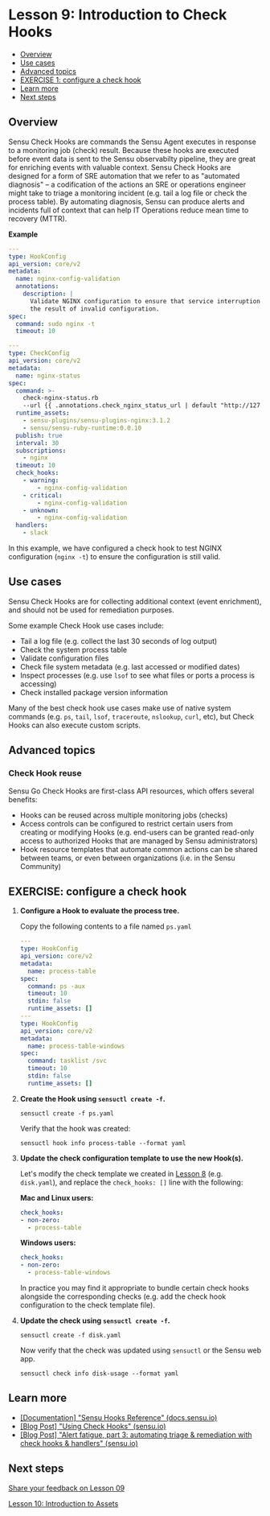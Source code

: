 # Lesson 9: Introduction to Check Hooks

- [Overview](#overview)
- [Use cases](#use-cases)
- [Advanced topics](#advanced-topics)
- [EXERCISE 1: configure a check hook](#exercise-1-configure-a-check-hook)
- [Learn more](#learn-more)
- [Next steps](#next-steps)


## Overview

Sensu Check Hooks are commands the Sensu Agent executes in response to a monitoring job (check) result.
Because these hooks are executed before event data is sent to the Sensu observabilty pipeline, they are great for enriching events with valuable context.
Sensu Check Hooks are designed for a form of SRE automation that we refer to as "automated diagnosis" – a codification of the actions an SRE or operations engineer might take to triage a monitoring incident (e.g. tail a log file or check the process table).
By automating diagnosis, Sensu can produce alerts and incidents full of context that can help IT Operations reduce mean time to recovery (MTTR).

**Example**

```yaml
---
type: HookConfig
api_version: core/v2
metadata:
  name: nginx-config-validation
  annotations:
    description: |
      Validate NGINX configuration to ensure that service interruption isn't
      the result of invalid configuration.
spec:
  command: sudo nginx -t
  timeout: 10

---
type: CheckConfig
api_version: core/v2
metadata:
  name: nginx-status
spec:
  command: >-
    check-nginx-status.rb
    --url {{ .annotations.check_nginx_status_url | default "http://127.0.0.1:80/nginx_status" }}
  runtime_assets:
    - sensu-plugins/sensu-plugins-nginx:3.1.2
    - sensu/sensu-ruby-runtime:0.0.10
  publish: true
  interval: 30
  subscriptions:
    - nginx
  timeout: 10
  check_hooks:
    - warning:
        - nginx-config-validation
    - critical:
        - nginx-config-validation
    - unknown:
        - nginx-config-validation
  handlers:
    - slack
```

In this example, we have configured a check hook to test NGINX configuration (`nginx -t`) to ensure the configuration is still valid.

## Use cases

Sensu Check Hooks are for collecting additional context (event enrichment), and should not be used for remediation purposes.

Some example Check Hook use cases include:

- Tail a log file (e.g. collect the last 30 seconds of log output)
- Check the system process table
- Validate configuration files
- Check file system metadata (e.g. last accessed or modified dates)
- Inspect processes (e.g. use `lsof` to see what files or ports a process is accessing)
- Check installed package version information

Many of the best check hook use cases make use of native system commands (e.g. `ps`, `tail`, `lsof`, `traceroute`, `nslookup`, `curl`, etc), but Check Hooks can also execute custom scripts.

## Advanced topics

### Check Hook reuse

Sensu Go Check Hooks are first-class API resources, which offers several benefits:

- Hooks can be reused across multiple monitoring jobs (checks)
- Access controls can be configured to restrict certain users from creating or modifying Hooks (e.g. end-users can be granted read-only access to authorized Hooks that are managed by Sensu administrators)
- Hook resource templates that automate common actions can be shared between teams, or even between organizations (i.e. in the Sensu Community)

## EXERCISE: configure a check hook

1. **Configure a Hook to evaluate the process tree.**

   Copy the following contents to a file named `ps.yaml`

   ```yaml
   ---
   type: HookConfig
   api_version: core/v2
   metadata:
     name: process-table
   spec:
     command: ps -aux
     timeout: 10
     stdin: false
     runtime_assets: []
   ---
   type: HookConfig
   api_version: core/v2
   metadata:
     name: process-table-windows
   spec:
     command: tasklist /svc
     timeout: 10
     stdin: false
     runtime_assets: []
   ```

1. **Create the Hook using `sensuctl create -f`.**

   ```shell
   sensuctl create -f ps.yaml
   ```

   Verify that the hook was created:

   ```
   sensuctl hook info process-table --format yaml
   ```

1. **Update the check configuration template to use the new Hook(s).**

   Let's modify the check template we created in [Lesson 8](/lessons/operator/08/README.md#readme) (e.g. `disk.yaml`), and replace the `check_hooks: []` line with the following:

   **Mac and Linux users:**

   ```yaml
   check_hooks:
   - non-zero:
     - process-table
   ```

   **Windows users:**

   ```yaml
   check_hooks:
   - non-zero:
     - process-table-windows
   ```

   In practice you may find it appropriate to bundle certain check hooks alongside the corresponding checks (e.g. add the check hook configuration to the check template file).

1. **Update the check using `sensuctl create -f`.**

   ```shell
   sensuctl create -f disk.yaml
   ```

   Now verify that the check was updated using `sensuctl` or the Sensu web app.

   ```shell
   sensuctl check info disk-usage --format yaml
   ```

## Learn more

- [[Documentation] "Sensu Hooks Reference" (docs.sensu.io)](https://docs.sensu.io/sensu-go/latest/observability-pipeline/observe-schedule/hooks/)
- [[Blog Post] "Using Check Hooks" (sensu.io)](https://sensu.io/blog/using-check-hooks-a739a362961f)
- [[Blog Post] "Alert fatigue, part 3: automating triage & remediation with check hooks & handlers" (sensu.io)](https://sensu.io/blog/alert-fatigue-part-3-automating-triage-remediation-with-checks-hooks-handlers)

## Next steps

[Share your feedback on Lesson 09](https://github.com/sensu/sensu-go-workshop/issues/new?template=lesson_feedback.md&labels=feedback&title=Lesson%2009%20Feedback)

[Lesson 10: Introduction to Assets](../10/README.md#readme)
